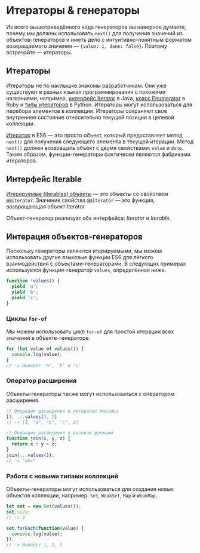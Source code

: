 # Итераторы & генераторы

Из всего вышеприведённого кода генераторов вы наверное думаете, почему мы должны использовать `next()` для получения значений из объектов-генераторов и иметь дело с интуитивно-понятным форматом возвращаемого значения — `{value: 1, done: false}`. Поэтому встречайте — итераторы.

## Итераторы

Итераторы не по наслышке знакомы разработчикам. Они уже существуют в разных языках программирования с похожими названиями, например, [интерфейс Iterator](https://docs.oracle.com/javase/8/docs/api/java/util/Iterator.html) в Java, [класс Enumerator](https://ruby-doc.org/core-2.3.1/Enumerator.html) в Ruby и [типы итераторов](https://docs.python.org/2/library/stdtypes.html#iterator-types) в Python. Итераторы могут использоваться для перебора элементов в коллекции. Итераторы сохраняют своё внутреннее состояние относительно текущей позиции в целевой коллекции.

[Итератор](http://www.ecma-international.org/ecma-262/6.0/#sec-iterator-interface) в ES6 — это просто объект, который предоставляет метод `next()` для получения следующего элемента в текущей итерации. Метод `next()` должен возвращать объект с двумя свойствами: `value` и `done`. Таким образом, функции-генераторы фактически являются фабриками итераторов.

## Интерфейс Iterable

[Итерируемые (iterables) объекты](http://www.ecma-international.org/ecma-262/6.0/#sec-iterator-interface) — это объекты со свойством `@@iterator`. Значение свойства `@@iterator` — это функция, возвращающая объект Iterator.

Объект-генератор реализует оба интерфейса: *Iterator* и *Iterable*.

## Интерация объектов-генераторов

Поскольку генераторы являются итерируемыми, мы можем использовать другие языковые функции ES6 для лёгкого взаимодействия с объектами-генераторами. В следующих примерах используется функция-генератор `values`, определённая ниже.

```js
function *values() {
  yield 'a';
  yield 'b';
  yield 'c';
}
```

### Циклы `for-of`

Мы можем использовать цикл `for-of` для простой итерации всех значений в объекте-генераторе.

```js
for (let value of values()) {
  console.log(value);
}
// -> Выведет 'a', 'b' и 'c'
```

### Оператор расширения

Объекты-генераторы также могут использоваться с оператором расширения.

```js
// Операция расширения в литералах массива
[1, ...values(), 2]
// -> [1, "a", "b", "c", 2]

// Операция расширения в вызовах функций
function join(x, y, z) {
  return x + y + z;
}
join(...values());
// -> "abc"
```

### Работа с новыми типами коллекций

Объекты-генераторы могут использоваться для создания новых объектов коллекции, например. `Set`, `WeakSet`, `Map` и `WeakMap`.

```js
let set = new Set(values());
set.size;
// -> 3

set.forEach(function(value) {
  console.log(value);
});
// -> Выведет 1, 2, 3
```

